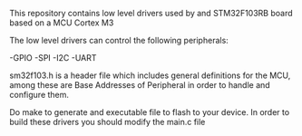 This repository contains low level drivers used by and STM32F103RB board based on a MCU Cortex M3

The low level drivers can control the following peripherals:

-GPIO
-SPI
-I2C
-UART

sm32f103.h is a header file which includes general definitions for the MCU, among these are Base Addresses of Peripheral in order
to handle and configure them.

Do make to generate and executable file to flash to your device. In order to build these drivers you should modify the main.c file
